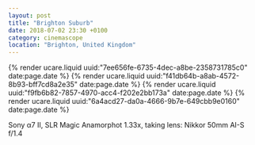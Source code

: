 ```yaml
---
layout: post
title: "Brighton Suburb"
date: 2018-07-02 23:30 +0100
category: cinemascope
location: "Brighton, United Kingdom"
---
```


{% render ucare.liquid uuid:"7ee656fe-6735-4dec-a8be-2358731785c0" date:page.date %}
{% render ucare.liquid uuid:"f41db64b-a8ab-4572-8b93-bff7cd8a2e35" date:page.date %}
{% render ucare.liquid uuid:"f9fb6b82-7857-4970-acc4-f202e2bb173a" date:page.date %}
{% render ucare.liquid uuid:"6a4acd27-da0a-4666-9b7e-649cbb9e0160" date:page.date %}

Sony α7 II, SLR Magic Anamorphot 1.33x, taking lens: Nikkor 50mm AI-S f/1.4